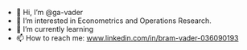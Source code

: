 - 👋 Hi, I’m @ga-vader
- 👀 I’m interested in Econometrics and Operations Research.
- 🌱 I’m currently learning
- 📫 How to reach me: www.linkedin.com/in/bram-vader-036090193


<!---
ga-vader/ga-vader is a ✨ special ✨ repository because its `README.md` (this file) appears on your GitHub profile.
You can click the Preview link to take a look at your changes.
--->
